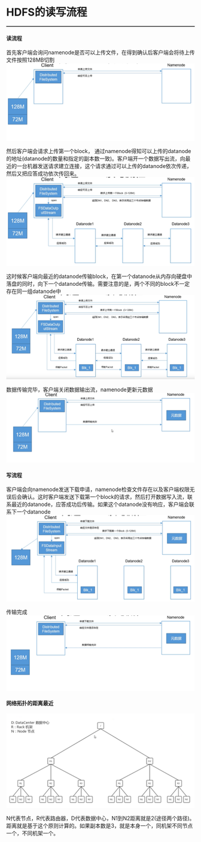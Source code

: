 # HDFS的读写流程
<hr style="height:1px;border:none;border-top:1px solid #555555;" />

#### 读流程
首先客户端会询问namenode是否可以上传文件，在得到确认后客户端会将待上传文件按照128MB切割
<img src = 'img/hadoop2.png'>

然后客户端会请求上传第一个block， 通过namenode得知可以上传的datanode的地址(datanode的数量和指定的副本数一致)。客户端开一个数据写出流，向最近的一台机器发送请求建立连接，这个请求通过可以上传的datanode依次传递，然后又把应答成功依次传回来。
<img src = 'img/hadoop3.png'>

这时候客户端向最近的datanode传输block，在第一个datanode从内存向硬盘中落盘的同时，向下一个datanode传输。需要注意的是，两个不同的block不一定存在同一组datanode中
<img src = 'img/hadoop4.png'>

数据传输完毕，客户端关闭数据输出流，namenode更新元数据
<img src = 'img/hadoop5.png'>


#### 写流程
客户端会向namenode发送下载申请，namenode检查文件存在以及客户端权限无误后会确认。这时客户端发送下载第一个block的请求，然后打开数据写入流，联系最近的datanode，应答成功后传输。如果这个datanode没有响应，客户端会联系下一个datanode
<img src = 'img/hadoop6.png'>

传输完成
<img src = 'img/hadoop7.png'>

#### 网络拓扑的距离最近
<img src = 'img/hadoop8.png'>

N代表节点，R代表路由器，D代表数据中心，N1到N2距离就是2(途径两个路径)。距离就是基于这个原则计算的。如果副本数是3，就是本身一个，同机架不同节点一个，不同机架一个。

